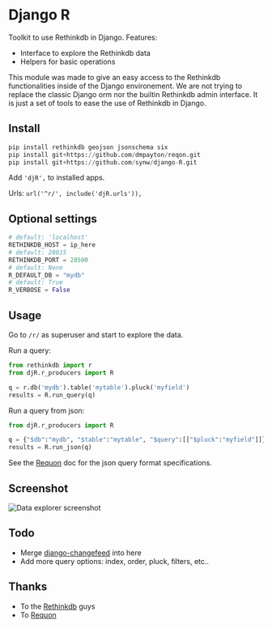 Django R
========

Toolkit to use Rethinkdb in Django. Features:

- Interface to explore the Rethinkdb data
- Helpers for basic operations

This module was made to give an easy access to the Rethinkdb functionalities inside of the Django environement. 
We are not trying to replace the classic Django orm nor the builtin Rethinkdb admin interface. It is just a set
of tools to ease the use of Rethinkdb in Django.

Install
-------

  ```python
pip install rethinkdb geojson jsonschema six
pip install git+https://github.com/dmpayton/reqon.git
pip install git+https://github.com/synw/django-R.git
  ```

Add `'djR',` to installed apps.

Urls: `url('^r/', include('djR.urls')),`

Optional settings
-----------------

  ```python
# default: 'localhost'
RETHINKDB_HOST = ip_here
# default: 28015
RETHINKDB_PORT = 28500
# default: None
R_DEFAULT_DB = "mydb"
# default: True
R_VERBOSE = False
  ```

Usage
-----

Go to `/r/` as superuser and start to explore the data.

Run a query:

  ```python
from rethinkdb import r
from djR.r_producers import R

q = r.db('mydb').table('mytable').pluck('myfield')
results = R.run_query(q)
  ```

Run a query from json:

  ```python
from djR.r_producers import R

q = {"$db":"mydb", "$table":"mytable", "$query":[["$pluck":"myfield"]]}
results = R.run_json(q)
  ```
  
See the [Requon](https://github.com/dmpayton/reqon.git) doc for the json query format specifications.

Screenshot
----------

![Data explorer screenshot](https://raw.github.com/synw/django-R/master/docs/img/djR_explorer.png)

Todo
----

- Merge [django-changefeed](https://github.com/synw/django-changefeed) into here
- Add more query options: index, order, pluck, filters, etc..

Thanks
------

- To the [Rethinkdb](https://rethinkdb.com) guys
- To [Requon](https://github.com/dmpayton/reqon.git)